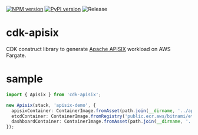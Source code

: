 [![NPM version](https://badge.fury.io/js/cdk-apisix.svg)](https://badge.fury.io/js/cdk-apisix)
[![PyPI version](https://badge.fury.io/py/cdk-apisix.svg)](https://badge.fury.io/py/cdk-apisix)
![Release](https://github.com/pahud/cdk-apisix/workflows/Release/badge.svg)


# cdk-apisix

CDK construct library to generate [Apache APISIX](https://github.com/apache/apisix) workload on AWS Fargate.

# sample

```ts
import { Apisix } from 'cdk-apisix';

new Apisix(stack, 'apisix-demo', {
  apisixContainer: ContainerImage.fromAsset(path.join(__dirname, '../apisix_container')),
  etcdContainer: ContainerImage.fromRegistry('public.ecr.aws/bitnami/etcd:3.4.14'),
  dashboardContainer: ContainerImage.fromAsset(path.join(__dirname, '../apisix_dashboard')),
});
```
